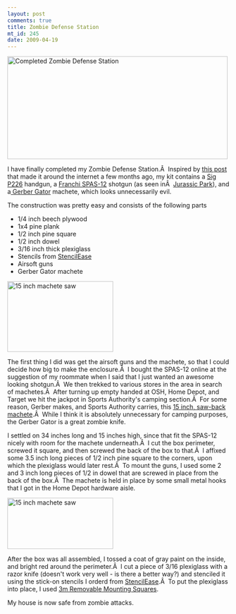 ```yaml
--- 
layout: post
comments: true
title: Zombie Defense Station
mt_id: 245
date: 2009-04-19
---
```

<a class="tt-flickr tt-flickr-Medium" href="http://www.flickr.com/photos/dinomite/3455135080/in/set-72157616252174270/"><img class="alignright" src="http://farm4.static.flickr.com/3319/3455135080_1a853a6011.jpg" alt="Completed Zombie Defense Station" width="500" height="233" /></a>

I have finally completed my Zombie Defense Station.Â  Inspired by <a title="Craftster Zombie Defense Station" href="http://www.craftster.org/forum/index.php?topic=202668.0">this post</a> that made it around the internet a few months ago, my kit contains a <a title="Sig P226 on Wikipedia" href="http://en.wikipedia.org/wiki/SIG_P226">Sig P226</a> handgun, a <a title="Franchi SPAS-12 on Wikipedia" href="http://en.wikipedia.org/wiki/Franchi_SPAS-12">Franchi SPAS-12</a> shotgun (as seen inÂ  <a title="Jurrasic Park on IMFDB" href="http://www.imfdb.org/index.php?title=Jurassic_Park#Franchi_SPAS-12">Jurassic Park</a>), and a<a title="Gerber Gator Machete" href="http://www.amazon.com/Gerber-22-41576-Gator-Machete-Sheath/dp/B000Q9BBZI"> Gerber Gator</a> machete, which looks unnecessarily evil.

The construction was pretty easy and consists of the following parts
<ul>
	<li>1/4 inch beech plywood</li>
	<li>1x4 pine plank</li>
	<li>1/2 inch pine square</li>
	<li>1/2 inch dowel</li>
	<li>3/16 inch thick plexiglass</li>
	<li>Stencils from <a href="http://www.stencilease.com/">StencilEase</a></li>
	<li>Airsoft guns</li>
	<li>Gerber Gator machete</li>
</ul>

<a class="tt-flickr tt-flickr-Small" href="http://www.flickr.com/photos/dinomite/3394065314/in/set-72157616252174270/"><img class="alignright" src="http://farm4.static.flickr.com/3436/3394065314_77242815ae_m.jpg" alt="15 inch machete saw" width="240" height="160" /></a>

The first thing I did was get the airsoft guns and the machete, so that I could decide how big to make the enclosure.Â  I bought the SPAS-12 online at the suggestion of my roommate when I said that I just wanted an awesome looking shotgun.Â  We then trekked to various stores in the area in search of machetes.Â  After turning up empty handed at OSH, Home Depot, and Target we hit the jackpot in Sports Authority's camping section.Â  For some reason, Gerber makes, and Sports Authority carries, this <a href="http://www.flickr.com/photos/dinomite/3394065314/">15 inch, saw-back machete</a>.Â  While I think it is absolutely unnecessary for camping purposes, the Gerber Gator is a great zombie knife.

I settled on 34 inches long and 15 inches high, since that fit the SPAS-12 nicely with room for the machete underneath.Â  I cut the box perimeter, screwed it square, and then screwed the back of the box to that.Â  I affixed some 3.5 inch long pieces of 1/2 inch pine square to the corners, upon which the plexiglass would later rest.Â  To mount the guns, I used some 2 and 3 inch long pieces of 1/2 in dowel that are screwed in place from the back of the box.Â  The machete is held in place by some small metal hooks that I got in the Home Depot hardware aisle.

<a class="tt-flickr tt-flickr-Small" href="http://www.flickr.com/photos/dinomite/3406616916/in/set-72157616252174270/"><img class="alignright" src="http://farm4.static.flickr.com/3574/3406616916_4a23319e58_m.jpg" alt="15 inch machete saw" width="240" height="116" /></a>

After the box was all assembled, I tossed a coat of gray paint on the inside, and bright red around the perimeter.Â  I cut a piece of 3/16 plexiglass with a razor knife (doesn't work very well - is there a better way?) and stenciled it using the stick-on stencils I orderd from <a href="http://www.stencilease.com/">StencilEase</a>.Â  To put the plexiglass into place, I used <a href="http://www.amazon.com/3M-Scotch-Removable-Mounting-Squares/dp/B001B0D46K/ref=sr_1_3?ie=UTF8&amp;s=office-products&amp;qid=1240125975&amp;sr=8-3">3m Removable Mounting Squares</a>.

My house is now safe from zombie attacks.

